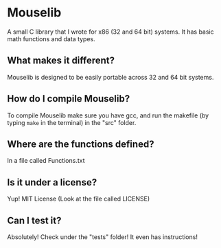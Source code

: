 Mouselib
========================

A small C library that I wrote for x86 (32 and 64 bit) systems. It has basic math functions and data types.

## What makes it different?
Mouselib is designed to be easily portable across 32 and 64 bit systems.

## How do I compile Mouselib?
To compile Mouselib make sure you have gcc, and run the makefile (by typing `make` in the terminal) in the "src" folder.

## Where are the functions defined?
In a file called Functions.txt

## Is it under a license?
Yup! MIT License (Look at the file called LICENSE)

## Can I test it?
Absolutely! Check under the "tests" folder! It even has instructions!